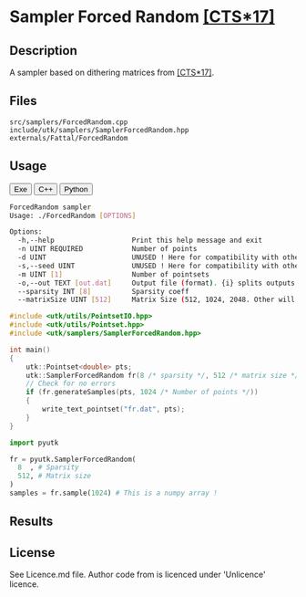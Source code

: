 # Sampler Forced Random [[CTS*17]](https://link.springer.com/article/10.1007/s00371-017-1392-7)

## Description

A sampler based on dithering matrices from [[CTS*17]](https://link.springer.com/article/10.1007/s00371-017-1392-7).


## Files

```
src/samplers/ForcedRandom.cpp  
include/utk/samplers/SamplerForcedRandom.hpp
externals/Fattal/ForcedRandom
```

## Usage

<button class="tablink exebutton" onclick="openCode('exe', this)" markdown="1">Exe</button> 
<button class="tablink cppbutton" onclick="openCode('cpp', this)" markdown="1">C++</button> 
<button class="tablink pybutton" onclick="openCode('py', this)" markdown="1">Python</button> 
<br/>
  

<div class="exe tabcontent">

```bash
ForcedRandom sampler
Usage: ./ForcedRandom [OPTIONS]

Options:
  -h,--help                   Print this help message and exit
  -n UINT REQUIRED            Number of points
  -d UINT                     UNUSED ! Here for compatibility with others.
  -s,--seed UINT              UNUSED ! Here for compatibility with others.
  -m UINT [1]                 Number of pointsets
  -o,--out TEXT [out.dat]     Output file (format). {i} splits outputs in multiple files and token is replaced by index.
  --sparsity INT [8]          Sparsity coeff
  --matrixSize UINT [512]     Matrix Size (512, 1024, 2048. Other will be interpreted as 512)
```

</div>

<div class="cpp tabcontent">

```  cpp
#include <utk/utils/PointsetIO.hpp>
#include <utk/utils/Pointset.hpp>
#include <utk/samplers/SamplerForcedRandom.hpp>

int main()
{
    utk::Pointset<double> pts;
    utk::SamplerForcedRandom fr(8 /* sparsity */, 512 /* matrix size */);    
    // Check for no errors
    if (fr.generateSamples(pts, 1024 /* Number of points */))
    {
        write_text_pointset("fr.dat", pts);
    }
}
```  

</div>

<div class="py tabcontent">

``` python
import pyutk

fr = pyutk.SamplerForcedRandom(
  8  , # Sparsity
  512, # Matrix size
)
samples = fr.sample(1024) # This is a numpy array !
```  

</div>

## Results

<div class="results"></div>
<script>
  window.addEventListener('DOMContentLoaded', function() { show_results(); }); 
</script>

## License

See Licence.md file. Author code from is licenced under 'Unlicence' licence. 
